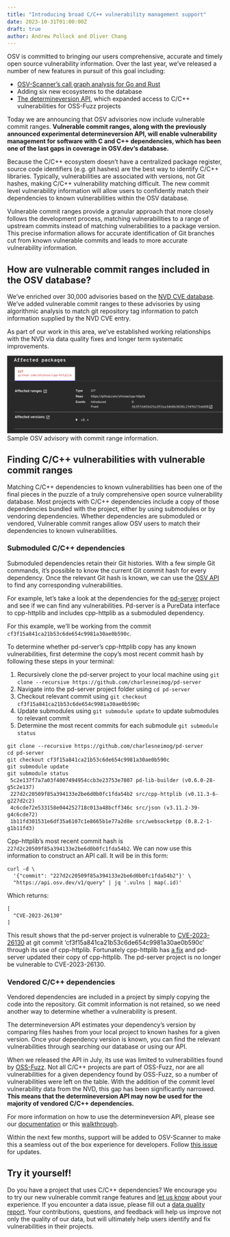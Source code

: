 ```yaml
---
title: "Introducing broad C/C++ vulnerability management support"
date: 2023-10-31T01:00:00Z
draft: true
author: Andrew Pollock and Oliver Chang
---
```

OSV is committed to bringing our users comprehensive, accurate and timely open source vulnerability information. Over the last year, we’ve released a number of new features in pursuit of this goal including:
- [OSV-Scanner’s call graph analysis for Go and Rust](https://google.github.io/osv-scanner/experimental/#scanning-with-call-analysis)
- Adding six new ecosystems to the database
- [The determineversion API](https://osv.dev/blog/posts/using-the-determineversion-api/), which expanded access to C/C++ vulnerabilities for OSS-Fuzz projects 

Today we are announcing that OSV advisories now include vulnerable commit ranges. **Vulnerable commit ranges, along with the previously announced experimental determineversion API, will enable vulnerability management for software with C and C++ dependencies, which has been one of the last gaps in coverage in OSV.dev’s database.**
<!--more-->

Because the C/C++ ecosystem doesn’t have a centralized package register, source code identifiers (e.g. git hashes) are the best way to identify C/C++ libraries. Typically, vulnerabilities are associated with versions, not Git hashes, making C/C++ vulnerability matching difficult. The new commit level vulnerability information will allow users to confidently match their dependencies to known vulnerabilities within the OSV database. 

Vulnerable commit ranges provide a granular approach that more closely follows the development process, matching vulnerabilities to a range of upstream commits instead of matching vulnerabilities to a package version. This precise information allows for accurate identification of Git branches cut from known vulnerable commits and leads to more accurate vulnerability information.

## How are vulnerable commit ranges included in the OSV database?

We’ve enriched over 30,000 advisories based on the [NVD CVE database](https://nvd.nist.gov/vuln/search). We’ve added vulnerable commit ranges to these advisories by using algorithmic analysis to match git repository tag information to patch information supplied by the NVD CVE entry. 

As part of our work in this area, we've established working relationships with the NVD via data quality fixes and longer term systematic improvements.

![Image shows the vulnerable commit ranges for CVE-2023-26130. More information is available in the "Submoduled C/C++ dependencies" section.](commit-range.png "Vulnerable commit ranges for CVE-2023-26130")
Sample OSV advisory with commit range information.

## Finding C/C++ vulnerabilities with vulnerable commit ranges

Matching C/C++ dependencies to known vulnerabilities has been one of the final pieces in the puzzle of a truly comprehensive open source vulnerability database. Most projects with C/C++ dependencies include a copy of those dependencies bundled with the project, either by using submodules or by vendoring dependencies. Whether dependencies are submoduled or vendored, Vulnerable commit ranges allow OSV users to match their dependencies to known vulnerabilities. 

### Submoduled C/C++ dependencies

Submoduled dependencies retain their Git histories. With a few simple Git commands, it’s possible to know the current Git commit hash for every dependency. Once the relevant Git hash is known, we can use the [OSV API](https://google.github.io/osv.dev/post-v1-query/) to find any corresponding vulnerabilities. 

For example, let’s take a look at the dependencies for the [pd-server](https://github.com/charlesneimog/pd-server) project and see if we can find any vulnerabilities. Pd-server is a PureData interface to cpp-httplib and includes cpp-httplib as a submoduled dependency. 

For this example, we’ll be working from the commit `cf3f15a841ca21b53c6de654c9981a30ae0b590c`.

To determine whether pd-server’s cpp-httplib copy has any known vulnerabilities, first determine the copy’s most recent commit hash by following these steps in your terminal:

1. Recursively clone the pd-server project to your local machine using `git clone --recursive https://github.com/charlesneimog/pd-server`
2. Navigate into the pd-server project folder using `cd pd-server`
3. Checkout relevant commit using `git checkout cf3f15a841ca21b53c6de654c9981a30ae0b590c`
4. Update submodules using `git submodule update` to update submodules to relevant commit
5. Determine the most recent commits for each submodule `git submodule status` 

```
git clone --recursive https://github.com/charlesneimog/pd-server
cd pd-server
git checkout cf3f15a841ca21b53c6de654c9981a30ae0b590c
git submodule update
git submodule status
 5c2e137f7a7a03f4007494954ccb3e23753e7807 pd-lib-builder (v0.6.0-28-g5c2e137)
 227d2c20509f85a394133e2be6d0b0fc1fda54b2 src/cpp-httplib (v0.11.3-6-g227d2c2)
 4c6cde72e533158e044252718c013a48bcff346c src/json (v3.11.2-39-g4c6cde72)
 1b11fd301531e6df35a6107c1e8665b1e77a2d8e src/websocketpp (0.8.2-1-g1b11fd3)
```

Cpp-httplib’s most recent commit hash is `227d2c20509f85a394133e2be6d0b0fc1fda54b2`. We can now use this information to construct an API call. It will be in this form:

```
curl -d \
  '{"commit": "227d2c20509f85a394133e2be6d0b0fc1fda54b2"}' \
  "https://api.osv.dev/v1/query" | jq '.vulns | map(.id)'
```
 Which returns:
```
[
  "CVE-2023-26130"
]
```
This result shows that the pd-server project is vulnerable to [CVE-2023-26130](https://osv.dev/vulnerability/CVE-2023-26130) at git commit ‘cf3f15a841ca21b53c6de654c9981a30ae0b590c’ through its use of cpp-httplib. Fortunately cpp-httplib has [a fix](https://github.com/yhirose/cpp-httplib/commit/5b397d455d25a391ba346863830c1949627b4d08) and pd-server updated their copy of cpp-httplib. The pd-server project is no longer be vulnerable to CVE-2023-26130. 

### Vendored C/C++ dependencies

Vendored dependencies are included in a project by simply copying the code into the repository. Git commit information is not retained, so we need another way to determine whether a vulnerability is present. 

The determineversion API estimates your dependency’s version by comparing files hashes from your local project to known hashes for a given version. Once your dependency version is known, you can find the relevant vulnerabilities through searching our database or using our API.

When we released the API in July, its use was limited to vulnerabilities found by [OSS-Fuzz](https://google.github.io/oss-fuzz/). Not all C/C++ projects are part of OSS-Fuzz, nor are all vulnerabilities for a given dependency found by OSS-Fuzz, so a number of vulnerabilities were left on the table. With the addition of the commit level vulnerability data from the NVD, this gap has been significantly narrowed. **This means that the determineversion API may now be used for the majority of vendored C/C++ dependencies.** 

For more information on how to use the determineversion API, please see our [documentation](https://google.github.io/osv.dev/post-v1-determineversion/) or this [walkthrough](https://google.github.io/osv.dev/post-v1-determineversion/). 

Within the next few months, support will be added to OSV-Scanner to make this a seamless out of the box experience for developers. Follow [this issue](https://github.com/google/osv-scanner/issues/82) for updates.

## Try it yourself!

Do you have a project that uses C/C++ dependencies? We encourage you to try our new vulnerable commit range features and [let us know](https://github.com/google/osv.dev/issues/new/) about your experience. If you encounter a data issue, please fill out a [data quality report](https://github.com/google/osv.dev/issues/new?assignees=&labels=data+quality&projects=&template=converted-nvd-cve-data-quality-report.md&title=Data+quality+issue+with+CVE-yyyy-nnnn). Your contributions, questions, and feedback will help us improve not only the quality of our data, but will ultimately help users identify and fix vulnerabilities in their projects. 